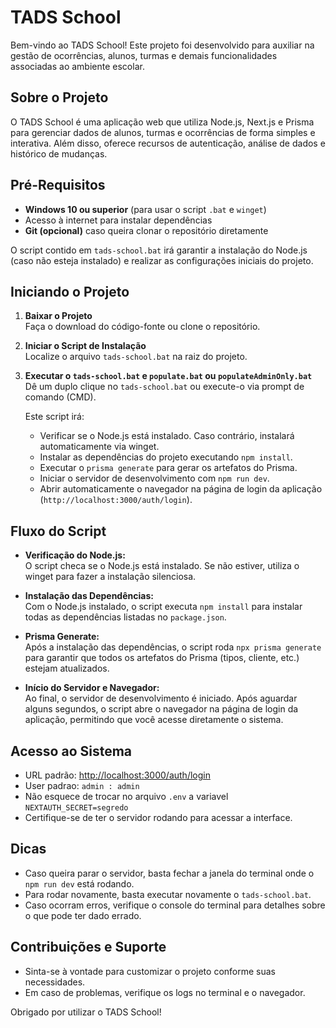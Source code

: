 # TADS School

Bem-vindo ao TADS School! Este projeto foi desenvolvido para auxiliar na gestão de ocorrências, alunos, turmas e demais funcionalidades associadas ao ambiente escolar.

## Sobre o Projeto

O TADS School é uma aplicação web que utiliza Node.js, Next.js e Prisma para gerenciar dados de alunos, turmas e ocorrências de forma simples e interativa. Além disso, oferece recursos de autenticação, análise de dados e histórico de mudanças.

## Pré-Requisitos

- **Windows 10 ou superior** (para usar o script `.bat` e `winget`)
- Acesso à internet para instalar dependências
- **Git (opcional)** caso queira clonar o repositório diretamente

O script contido em `tads-school.bat` irá garantir a instalação do Node.js (caso não esteja instalado) e realizar as configurações iniciais do projeto.

## Iniciando o Projeto

1. **Baixar o Projeto**  
   Faça o download do código-fonte ou clone o repositório.

2. **Iniciar o Script de Instalação**  
   Localize o arquivo `tads-school.bat` na raiz do projeto.

3. **Executar o `tads-school.bat` e `populate.bat` ou `populateAdminOnly.bat`**  
   Dê um duplo clique no `tads-school.bat` ou execute-o via prompt de comando (CMD).  
   
   Este script irá:
   - Verificar se o Node.js está instalado. Caso contrário, instalará automaticamente via winget.
   - Instalar as dependências do projeto executando `npm install`.
   - Executar o `prisma generate` para gerar os artefatos do Prisma.
   - Iniciar o servidor de desenvolvimento com `npm run dev`.
   - Abrir automaticamente o navegador na página de login da aplicação (`http://localhost:3000/auth/login`).

## Fluxo do Script

- **Verificação do Node.js:**  
  O script checa se o Node.js está instalado. Se não estiver, utiliza o winget para fazer a instalação silenciosa.

- **Instalação das Dependências:**  
  Com o Node.js instalado, o script executa `npm install` para instalar todas as dependências listadas no `package.json`.

- **Prisma Generate:**  
  Após a instalação das dependências, o script roda `npx prisma generate` para garantir que todos os artefatos do Prisma (tipos, cliente, etc.) estejam atualizados.

- **Início do Servidor e Navegador:**  
  Ao final, o servidor de desenvolvimento é iniciado. Após aguardar alguns segundos, o script abre o navegador na página de login da aplicação, permitindo que você acesse diretamente o sistema.

## Acesso ao Sistema

- URL padrão: [http://localhost:3000/auth/login](http://localhost:3000/auth/login)
- User padrao: `admin : admin`
- Não esquece de trocar no arquivo `.env` a variavel `NEXTAUTH_SECRET=segredo`
- Certifique-se de ter o servidor rodando para acessar a interface.

## Dicas

- Caso queira parar o servidor, basta fechar a janela do terminal onde o `npm run dev` está rodando.
- Para rodar novamente, basta executar novamente o `tads-school.bat`.
- Caso ocorram erros, verifique o console do terminal para detalhes sobre o que pode ter dado errado.

## Contribuições e Suporte

- Sinta-se à vontade para customizar o projeto conforme suas necessidades.
- Em caso de problemas, verifique os logs no terminal e o navegador.

Obrigado por utilizar o TADS School!
